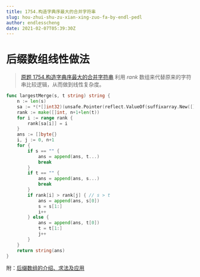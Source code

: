 ```yaml
---
title: 1754.构造字典序最大的合并字符串
slug: hou-zhui-shu-zu-xian-xing-zuo-fa-by-endl-pedl
author: endlesscheng
date: 2021-02-07T05:39:30Z
---
```

# 后缀数组线性做法
 
> [原题 1754.构造字典序最大的合并字符串](https://leetcode.cn/problems/largest-merge-of-two-strings)
利用 $\textit{rank}$ 数组来代替原来的字符串比较逻辑，从而做到线性复杂度。

```go
func largestMerge(s, t string) string {
	n := len(s)
	sa := *(*[]int32)(unsafe.Pointer(reflect.ValueOf(suffixarray.New([]byte(s + "#" + t))).Elem().FieldByName("sa").Field(0).UnsafeAddr()))
	rank := make([]int, n+1+len(t))
	for i := range rank {
		rank[sa[i]] = i
	}
	ans := []byte{}
	i, j := 0, n+1
	for {
		if s == "" {
			ans = append(ans, t...)
			break
		}
		if t == "" {
			ans = append(ans, s...)
			break
		}
		if rank[i] > rank[j] { // s > t
			ans = append(ans, s[0])
			s = s[1:]
			i++
		} else {
			ans = append(ans, t[0])
			t = t[1:]
			j++
		}
	}
	return string(ans)
}
```

附：[后缀数组的介绍、求法及应用](https://oi-wiki.org/string/sa/)

